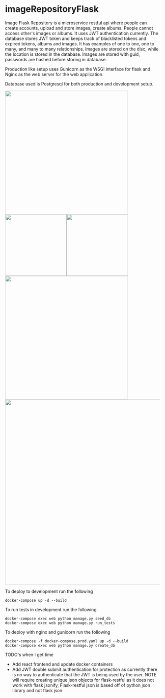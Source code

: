 # imageRepositoryFlask

Image Flask Repository is a microservice restful api where people can create accounts, upload and store images, create albums. People cannot access other's images or albums. It uses JWT authentication currently. The database stores JWT token and keeps track of blacklisted tokens and expired tokens, albums and images. It has examples of one to one, one to many, and many to many relationships. Images are stored on the disc, while the location is stored in the database. Images are stored with guid, passwords are hashed before storing in database.

Production like setup uses Gunicorn as the WSGI interface for flask and Nginx as the web server for the web application.

Database used is Postgresql for both production and development setup.


<img src="https://i.morioh.com/fb42517ac4.png" width=400><img src="https://upload.wikimedia.org/wikipedia/commons/2/29/Postgresql_elephant.svg" width=200><img src="https://www.docker.com/sites/default/files/d8/2019-07/vertical-logo-monochromatic.png" width=200><img src="https://www.nginx.com/wp-content/uploads/2018/08/NGINX-logo-rgb-large.png" width=400><img src="https://www.fullstackpython.com/img/logos/gunicorn.jpg" width=600>

To deploy to development run the following
```
docker-compose up -d --build
```
To run tests in development run the following
```
docker-compose exec web python manage.py seed_db
docker-compose exec web python manage.py run_tests
```
To deploy with nginx and gunicorn run the following
```
docker-compose -f docker-compose.prod.yaml up -d --build
docker-compose exec web python manage.py create_db
```

TODO's when I get time
- Add react frontend and update docker containers
- Add JWT double submit authentication for protection as currently there is no way to authenticate that the JWT is being used by the user. NOTE will require creating unique json objects for flask-restful as it does not work with flask jsonify, Flask-restful json is based off of python json library and not flask json
